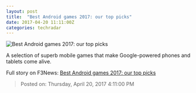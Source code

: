 ```yaml
---
layout: post
title:  "Best Android games 2017: our top picks"
date: 2017-04-20 11:11:00Z
categories: techradar
---
```


![Best Android games 2017: our top picks](http://cdn.mos.cms.futurecdn.net/0c398228a01295895789e9e259913783-1200-80.jpg)

A selection of superb mobile games that make Google-powered phones and tablets come alive.


Full story on F3News: [Best Android games 2017: our top picks](http://www.f3nws.com/n/4jBeVD)

> Posted on: Thursday, April 20, 2017 4:11:00 PM
